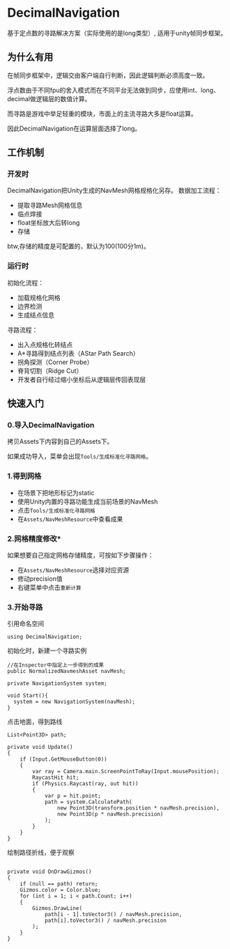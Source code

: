 # DecimalNavigation
基于定点数的寻路解决方案（实际使用的是long类型）, 适用于unity帧同步框架。

## 为什么有用
在帧同步框架中，逻辑交由客户端自行判断，因此逻辑判断必须高度一致。

浮点数由于不同fpu的舍入模式而在不同平台无法做到同步，应使用int、long、decimal做逻辑层的数值计算。

而寻路是游戏中举足轻重的模块，市面上的主流寻路大多是float运算。

因此DecimalNavigation在运算层面选择了long。


## 工作机制
### 开发时
DecimalNavigation把Unity生成的NavMesh网格规格化另存。
数据加工流程：
* 提取寻路Mesh网格信息
* 临点焊接
* float坐标放大后转long
* 存储

btw,存储的精度是可配置的，默认为100(100分1m)。
### 运行时
初始化流程：
* 加载规格化网格
* 边界检测
* 生成结点信息

寻路流程：
* 出入点规格化转结点
* A*寻路得到结点列表（AStar Path Search）
* 拐角探测（Corner Probe）
* 脊背切割（Ridge Cut）
* 开发者自行经过缩小坐标后从逻辑层传回表现层

## 快速入门
### 0.导入DecimalNavigation
拷贝Assets下内容到自己的Assets下。

如果成功导入，菜单会出现`Tools/生成标准化寻路网格`。
### 1.得到网格
* 在场景下把地形标记为static
* 使用Unity内置的寻路功能生成当前场景的NavMesh
* 点击`Tools/生成标准化寻路网格`
* 在`Assets/NavMeshResource`中查看成果
### 2.网格精度修改*
如果想要自己指定网格存储精度，可按如下步骤操作：
* 在`Assets/NavMeshResource`选择对应资源
* 修动precision值
* 右键菜单中点击`重新计算`
### 3.开始寻路
引用命名空间
```CSharp
using DecimalNavigation;
```
初始化时，新建一个寻路实例
```CSharp
//在Inspector中指定上一步得到的成果
public NormalizedNavmeshAsset navMesh;

private NavigationSystem system;

void Start(){
  system = new NavigationSystem(navMesh);
}
```
点击地面，得到路线
```CSharp
List<Point3D> path;

private void Update()
{
    if (Input.GetMouseButton(0))
    {
        var ray = Camera.main.ScreenPointToRay(Input.mousePosition);
        RaycastHit hit;
        if (Physics.Raycast(ray, out hit))
        {
            var p = hit.point;
            path = system.CalculatePath(
                new Point3D(transform.position * navMesh.precision), 
                new Point3D(p * navMesh.precision)
            );
        }
    }
}
```
绘制路径折线，便于观察
```CSharp

private void OnDrawGizmos()
{
    if (null == path) return;
    Gizmos.color = Color.blue;
    for (int i = 1; i < path.Count; i++)
    {
        Gizmos.DrawLine(
            path[i - 1].toVector3() / navMesh.precision, 
            path[i].toVector3() / navMesh.precision
        );
    }
}
```
